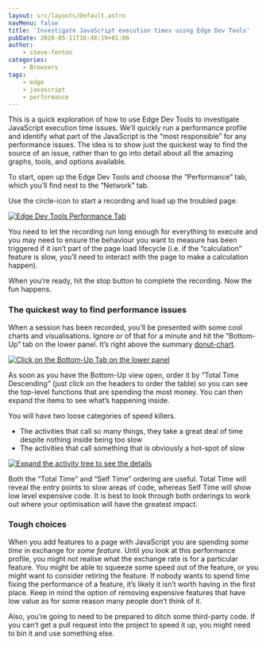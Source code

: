 ```yaml
---
layout: src/layouts/Default.astro
navMenu: false
title: 'Investigate JavaScript execution times using Edge Dev Tools'
pubDate: 2020-05-11T16:48:19+01:00
author:
    - steve-fenton
categories:
    - Browsers
tags:
    - edge
    - javascript
    - performance
---
```


This is a quick exploration of how to use Edge Dev Tools to investigate JavaScript execution time issues. We’ll quickly run a performance profile and identify what part of the JavaScript is the “most responsible” for any performance issues. The idea is to show just the quickest way to find the source of an issue, rather than to go into detail about all the amazing graphs, tools, and options available.

To start, open up the Edge Dev Tools and choose the “Performance” tab, which you’ll find next to the “Network” tab.

Use the circle-icon to start a recording and load up the troubled page.

[![Edge Dev Tools Performance Tab](/img/2020/05/edge-dev-tools-performance-tab.jpg)](/2020/05/investigate-javascript-execution-times-using-edge-dev-tools/edge-dev-tools-performance-tab/)

You need to let the recording run long enough for everything to execute and you may need to ensure the behaviour you want to measure has been triggered if it isn’t part of the page load lifecycle (i.e. if the “calculation” feature is slow, you’ll need to interact with the page to make a calculation happen).

When you’re ready, hit the stop button to complete the recording. Now the fun happens.

### The quickest way to find performance issues

When a session has been recorded, you’ll be presented with some cool charts and visualisations. Ignore or of that for a minute and hit the “Bottom-Up” tab on the lower panel. It’s right above the summary [donut-chart](/2009/04/pie-charts-are-bad/).

[![Click on the Bottom-Up Tab on the lower panel](/img/2020/05/edge-performance-profile.jpg)](/2020/05/investigate-javascript-execution-times-using-edge-dev-tools/edge-performance-profile/)

As soon as you have the Bottom-Up view open, order it by “Total Time Descending” (just click on the headers to order the table) so you can see the top-level functions that are spending the most money. You can then expand the items to see what’s happening inside.

You will have two loose categories of speed killers.

- The activities that call so many things, they take a great deal of time despite nothing inside being too slow
- The activities that call something that is obviously a hot-spot of slow

[![Expand the activity tree to see the details](/img/2020/05/edge-performance-bottom-up-view.jpg)](/2020/05/investigate-javascript-execution-times-using-edge-dev-tools/edge-performance-bottom-up-view/)

Both the “Total Time” and “Self Time” ordering are useful. Total Time will reveal the entry points to slow areas of code, whereas Self Time will show low level expensive code. It is best to look through both orderings to work out where your optimisation will have the greatest impact.

### Tough choices

When you add features to a page with JavaScript you are spending *some time* in exchange for *some feature*. Until you look at this performance profile, you might not realise what the exchange rate is for a particular feature. You might be able to squeeze some speed out of the feature, or you might want to consider retiring the feature. If nobody wants to spend time fixing the performance of a feature, it’s likely it isn’t worth having in the first place. Keep in mind the option of removing expensive features that have low value as for some reason many people don’t think of it.

Also, you’re going to need to be prepared to ditch some third-party code. If you can’t get a pull request into the project to speed it up, you might need to bin it and use something else.